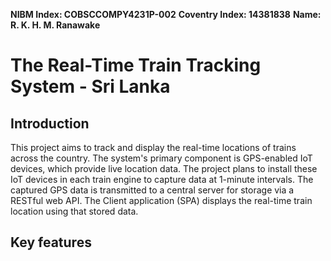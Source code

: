 **NIBM Index: COBSCCOMPY4231P-002**
**Coventry Index: 14381838**
**Name: R. K. H. M. Ranawake**

# The Real-Time Train Tracking System - Sri Lanka

## Introduction
This project aims to track and display the real-time locations of trains across the country. The system's primary component is GPS-enabled IoT devices, which provide live location data. The project plans to install these IoT devices in each train engine to capture data at 1-minute intervals. The captured GPS data is transmitted to a central server for storage via a RESTful web API. The Client application (SPA) displays the real-time train location using that stored data.

## Key features